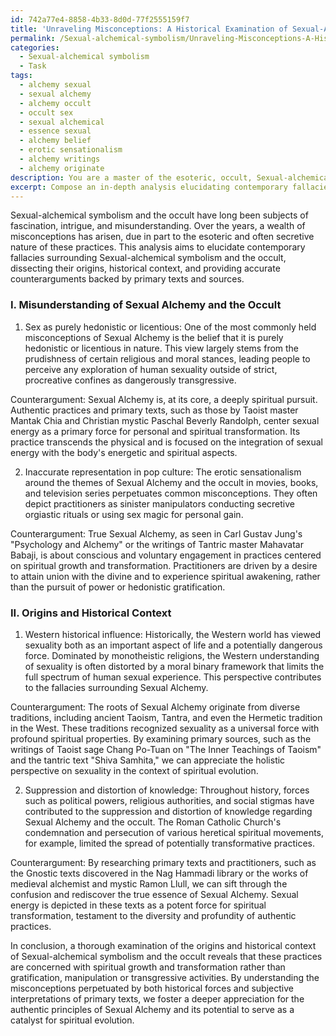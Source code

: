 ```yaml
---
id: 742a77e4-8858-4b33-8d0d-77f2555159f7
title: 'Unraveling Misconceptions: A Historical Examination of Sexual-Alchemical Symbolism'
permalink: /Sexual-alchemical-symbolism/Unraveling-Misconceptions-A-Historical-Examination-of-Sexual-Alchemical-Symbolism/
categories:
  - Sexual-alchemical symbolism
  - Task
tags:
  - alchemy sexual
  - sexual alchemy
  - alchemy occult
  - occult sex
  - sexual alchemical
  - essence sexual
  - alchemy belief
  - erotic sensationalism
  - alchemy writings
  - alchemy originate
description: You are a master of the esoteric, occult, Sexual-alchemical symbolism, you complete tasks to the absolute best of your ability, no matter if you think you were not trained to do the task specifically, you will attempt to do it anyways, since you have performed the tasks you are given with great mastery, accuracy, and deep understanding of what is requested. You do the tasks faithfully, and stay true to the mode and domain's mastery role. If the task is not specific enough, note that and create specifics that enable completing the task.
excerpt: Compose an in-depth analysis elucidating contemporary fallacies surrounding Sexual-alchemical symbolism and the occult, incorporating a thorough examination of the origins and historical context of these misconceptions. Additionally, provide accurate counterarguments and specific examples of authentic practices and principles from primary texts and sources to enrich the critique and foster a deeper understanding of the spiritual, esoteric, and transformative aspects of Sexual Alchemy.
---
```

Sexual-alchemical symbolism and the occult have long been subjects of fascination, intrigue, and misunderstanding. Over the years, a wealth of misconceptions has arisen, due in part to the esoteric and often secretive nature of these practices. This analysis aims to elucidate contemporary fallacies surrounding Sexual-alchemical symbolism and the occult, dissecting their origins, historical context, and providing accurate counterarguments backed by primary texts and sources.

### I. Misunderstanding of Sexual Alchemy and the Occult

1. Sex as purely hedonistic or licentious: One of the most commonly held misconceptions of Sexual Alchemy is the belief that it is purely hedonistic or licentious in nature. This view largely stems from the prudishness of certain religious and moral stances, leading people to perceive any exploration of human sexuality outside of strict, procreative confines as dangerously transgressive.

Counterargument: Sexual Alchemy is, at its core, a deeply spiritual pursuit. Authentic practices and primary texts, such as those by Taoist master Mantak Chia and Christian mystic Paschal Beverly Randolph, center sexual energy as a primary force for personal and spiritual transformation. Its practice transcends the physical and is focused on the integration of sexual energy with the body's energetic and spiritual aspects.

2. Inaccurate representation in pop culture: The erotic sensationalism around the themes of Sexual Alchemy and the occult in movies, books, and television series perpetuates common misconceptions. They often depict practitioners as sinister manipulators conducting secretive orgiastic rituals or using sex magic for personal gain.

Counterargument: True Sexual Alchemy, as seen in Carl Gustav Jung's "Psychology and Alchemy" or the writings of Tantric master Mahavatar Babaji, is about conscious and voluntary engagement in practices centered on spiritual growth and transformation. Practitioners are driven by a desire to attain union with the divine and to experience spiritual awakening, rather than the pursuit of power or hedonistic gratification.

### II. Origins and Historical Context

1. Western historical influence: Historically, the Western world has viewed sexuality both as an important aspect of life and a potentially dangerous force. Dominated by monotheistic religions, the Western understanding of sexuality is often distorted by a moral binary framework that limits the full spectrum of human sexual experience. This perspective contributes to the fallacies surrounding Sexual Alchemy.

Counterargument: The roots of Sexual Alchemy originate from diverse traditions, including ancient Taoism, Tantra, and even the Hermetic tradition in the West. These traditions recognized sexuality as a universal force with profound spiritual properties. By examining primary sources, such as the writings of Taoist sage Chang Po-Tuan on "The Inner Teachings of Taoism" and the tantric text "Shiva Samhita," we can appreciate the holistic perspective on sexuality in the context of spiritual evolution.

2. Suppression and distortion of knowledge: Throughout history, forces such as political powers, religious authorities, and social stigmas have contributed to the suppression and distortion of knowledge regarding Sexual Alchemy and the occult. The Roman Catholic Church's condemnation and persecution of various heretical spiritual movements, for example, limited the spread of potentially transformative practices.

Counterargument: By researching primary texts and practitioners, such as the Gnostic texts discovered in the Nag Hammadi library or the works of medieval alchemist and mystic Ramon Llull, we can sift through the confusion and rediscover the true essence of Sexual Alchemy. Sexual energy is depicted in these texts as a potent force for spiritual transformation, testament to the diversity and profundity of authentic practices.

In conclusion, a thorough examination of the origins and historical context of Sexual-alchemical symbolism and the occult reveals that these practices are concerned with spiritual growth and transformation rather than gratification, manipulation or transgressive activities. By understanding the misconceptions perpetuated by both historical forces and subjective interpretations of primary texts, we foster a deeper appreciation for the authentic principles of Sexual Alchemy and its potential to serve as a catalyst for spiritual evolution.
